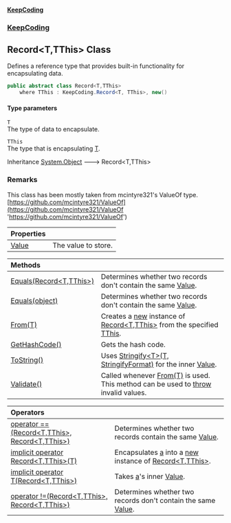#### [KeepCoding](index.md 'index')
### [KeepCoding](KeepCoding.md 'KeepCoding')
## Record&lt;T,TThis&gt; Class
Defines a reference type that provides built-in functionality for encapsulating data.  
```csharp
public abstract class Record<T,TThis>
    where TThis : KeepCoding.Record<T, TThis>, new()
```
#### Type parameters
<a name='KeepCoding.Record.T.TThis..T'></a>
`T`  
The type of data to encapsulate.
  
<a name='KeepCoding.Record.T.TThis..TThis'></a>
`TThis`  
The type that is encapsulating [T](Record.T.TThis..md#KeepCoding.Record.T.TThis..T 'KeepCoding.Record&lt;T,TThis&gt;.T').
  

Inheritance [System.Object](https://docs.microsoft.com/en-us/dotnet/api/System.Object 'System.Object') &#129106; Record&lt;T,TThis&gt;  
### Remarks
This class has been mostly taken from mcintyre321's ValueOf type. [https://github.com/mcintyre321/ValueOf](https://github.com/mcintyre321/ValueOf 'https://github.com/mcintyre321/ValueOf')

| Properties | |
| :--- | :--- |
| [Value](Record.T.TThis..Value.md 'KeepCoding.Record&lt;T,TThis&gt;.Value') | The value to store.<br/> |

| Methods | |
| :--- | :--- |
| [Equals(Record&lt;T,TThis&gt;)](Record.T.TThis..Equals.AnfUWkHd.kp8tJsvRBxRgQ.md 'KeepCoding.Record&lt;T,TThis&gt;.Equals(KeepCoding.Record&lt;T,TThis&gt;)') | Determines whether two records don't contain the same [Value](Record.T.TThis..Value.md 'KeepCoding.Record&lt;T,TThis&gt;.Value').<br/> |
| [Equals(object)](Record.T.TThis..Equals.CALPWodZzLb98QwNfln.eg.md 'KeepCoding.Record&lt;T,TThis&gt;.Equals(object)') | Determines whether two records don't contain the same [Value](Record.T.TThis..Value.md 'KeepCoding.Record&lt;T,TThis&gt;.Value').<br/> |
| [From(T)](Record.T.TThis..From.JaBd3.JPuVwe.J9twx60dg.md 'KeepCoding.Record&lt;T,TThis&gt;.From(T)') | Creates a [new](https://docs.microsoft.com/en-us/dotnet/csharp/language-reference/keywords/new 'https://docs.microsoft.com/en-us/dotnet/csharp/language-reference/keywords/new') instance of [Record&lt;T,TThis&gt;](Record.T.TThis..md 'KeepCoding.Record&lt;T,TThis&gt;') from the specified [TThis](Record.T.TThis..md#KeepCoding.Record.T.TThis..TThis 'KeepCoding.Record&lt;T,TThis&gt;.TThis').<br/> |
| [GetHashCode()](Record.T.TThis..GetHashCode().md 'KeepCoding.Record&lt;T,TThis&gt;.GetHashCode()') | Gets the hash code.<br/> |
| [ToString()](Record.T.TThis..ToString().md 'KeepCoding.Record&lt;T,TThis&gt;.ToString()') | Uses [Stringify&lt;T&gt;(T, StringifyFormat)](Helper.Stringify.MMjDPqfcLXL+EYRaH4glrw.md 'KeepCoding.Helper.Stringify&lt;T&gt;(T, KeepCoding.StringifyFormat)') for the inner [Value](Record.T.TThis..Value.md 'KeepCoding.Record&lt;T,TThis&gt;.Value').<br/> |
| [Validate()](Record.T.TThis..Validate().md 'KeepCoding.Record&lt;T,TThis&gt;.Validate()') | Called whenever [From(T)](Record.T.TThis..From.JaBd3.JPuVwe.J9twx60dg.md 'KeepCoding.Record&lt;T,TThis&gt;.From(T)') is used. This method can be used to [throw](https://docs.microsoft.com/en-us/dotnet/csharp/language-reference/keywords/throw 'https://docs.microsoft.com/en-us/dotnet/csharp/language-reference/keywords/throw') invalid values.<br/> |

| Operators | |
| :--- | :--- |
| [operator ==(Record&lt;T,TThis&gt;, Record&lt;T,TThis&gt;)](Record.T.TThis..op_Equality.zTfF3gYzL+3zdCpItQiW6A.md 'KeepCoding.Record&lt;T,TThis&gt;.op_Equality(KeepCoding.Record&lt;T,TThis&gt;, KeepCoding.Record&lt;T,TThis&gt;)') | Determines whether two records contain the same [Value](Record.T.TThis..Value.md 'KeepCoding.Record&lt;T,TThis&gt;.Value').<br/> |
| [implicit operator Record&lt;T,TThis&gt;(T)](Record.T.TThis..op_Implicit.LBpSryYo31cQ1d+FD2u1Gg.md 'KeepCoding.Record&lt;T,TThis&gt;.op_Implicit KeepCoding.Record&lt;T,TThis&gt;(T)') | Encapsulates [a](Record.T.TThis..op_Implicit.LBpSryYo31cQ1d+FD2u1Gg.md#KeepCoding.Record.T.TThis..op_ImplicitKeepCoding.Record.T.TThis.(T).a 'KeepCoding.Record&lt;T,TThis&gt;.op_Implicit KeepCoding.Record&lt;T,TThis&gt;(T).a') into a [new](https://docs.microsoft.com/en-us/dotnet/csharp/language-reference/keywords/new 'https://docs.microsoft.com/en-us/dotnet/csharp/language-reference/keywords/new') instance of [Record&lt;T,TThis&gt;](Record.T.TThis..md 'KeepCoding.Record&lt;T,TThis&gt;').<br/> |
| [implicit operator T(Record&lt;T,TThis&gt;)](Record.T.TThis..op_Implicit.aBcaIr62g8zeK3riJT+I5w.md 'KeepCoding.Record&lt;T,TThis&gt;.op_Implicit T(KeepCoding.Record&lt;T,TThis&gt;)') | Takes [a](Record.T.TThis..op_Implicit.aBcaIr62g8zeK3riJT+I5w.md#KeepCoding.Record.T.TThis..op_ImplicitT(KeepCoding.Record.T.TThis.).a 'KeepCoding.Record&lt;T,TThis&gt;.op_Implicit T(KeepCoding.Record&lt;T,TThis&gt;).a')'s inner [Value](Record.T.TThis..Value.md 'KeepCoding.Record&lt;T,TThis&gt;.Value').<br/> |
| [operator !=(Record&lt;T,TThis&gt;, Record&lt;T,TThis&gt;)](Record.T.TThis..op_Inequality.T6EgUuBb7UiEatjKaCv91A.md 'KeepCoding.Record&lt;T,TThis&gt;.op_Inequality(KeepCoding.Record&lt;T,TThis&gt;, KeepCoding.Record&lt;T,TThis&gt;)') | Determines whether two records don't contain the same [Value](Record.T.TThis..Value.md 'KeepCoding.Record&lt;T,TThis&gt;.Value').<br/> |
